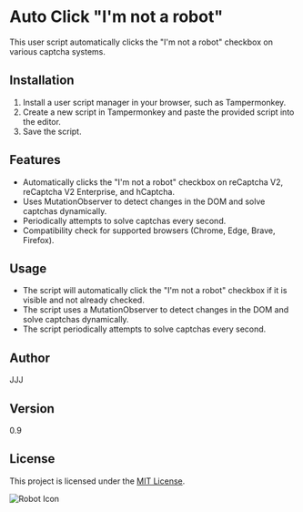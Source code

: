 # Auto Click "I'm not a robot"

This user script automatically clicks the "I'm not a robot" checkbox on various captcha systems.

## Installation

1. Install a user script manager in your browser, such as Tampermonkey.
2. Create a new script in Tampermonkey and paste the provided script into the editor.
3. Save the script.

## Features

- Automatically clicks the "I'm not a robot" checkbox on reCaptcha V2, reCaptcha V2 Enterprise, and hCaptcha.
- Uses MutationObserver to detect changes in the DOM and solve captchas dynamically.
- Periodically attempts to solve captchas every second.
- Compatibility check for supported browsers (Chrome, Edge, Brave, Firefox).

## Usage

- The script will automatically click the "I'm not a robot" checkbox if it is visible and not already checked.
- The script uses a MutationObserver to detect changes in the DOM and solve captchas dynamically.
- The script periodically attempts to solve captchas every second.

## Author

JJJ

## Version

0.9

## License

This project is licensed under the [MIT License](https://choosealicense.com/licenses/mit/).

![Robot Icon](https://pngimg.com/uploads/robot/robot_PNG96.png)